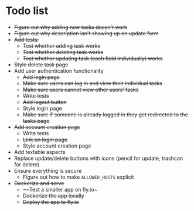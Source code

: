 Todo list
=========

* ~~Figure out why adding new tasks doesn't work~~
* ~~Figure out why description isn't showing up on update form~~
* ~~Add tests:~~
  * ~~Test whether adding task works~~
  * ~~Test whether deleting task works~~
  * ~~Test whether updating task (each field individually) works~~
* ~~Style delete task page~~
* Add user authentication functionality
  * ~~Add login page~~
  * ~~Make sure users can log in and view their individual tasks~~
  * ~~Make sure users cannot view other users' tasks~~
  * ~~Write tests~~
  * ~~Add logout button~~
  * Style login page
  * ~~Make sure if someone is already logged in they get redirected to the tasks page~~
* ~~Add account creation page~~
  * Write tests
  * ~~Link on login page~~
  * Style account creation page
* Add textable aspects
* Replace update/delete buttons with icons (pencil for update, trashcan for delete)
* Ensure everything is secure
  * Figure out how to make `ALLOWED_HOSTS` explicit
* ~~Dockerize and serve~~
  * ~~Test a smaller app on fly.io~
  * ~~Dockerize the app locally~~
  * ~~Deploy the app to fly.io~~

